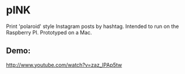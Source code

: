# pINK #

Print 'polaroid' style Instagram posts by hashtag. Intended to run on the Raspberry PI. Prototyped on a Mac.

## Demo: ##

http://www.youtube.com/watch?v=zaz_IPAp5tw
